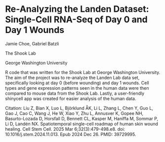 # Re-Analyzing the Landen Dataset: Single-Cell RNA-Seq of Day 0 and Day 1 Wounds
Jamie Choe, Gabriel Batzli

The Shook Lab

George Washington University

R code that was written for the Shook Lab at George Washington University. The aim of the project was to re-analyze the Landen Lab data set, specifically looking at day 0 (before wounding) and day 1 wounds. Cell types and gene expression patterns seen in the human data were then compared to mouse data from the Shook Lab. Lastly, a user-friendly shinycell app was created for easier analysis of the human data. 

Citation: Liu Z, Bian X, Luo L, Björklund ÅK, Li L, Zhang L, Chen Y, Guo L, Gao J, Cao C, Wang J, He W, Xiao Y, Zhu L, Annusver K, Gopee NH, Basurto-Lozada D, Horsfall D, Bennett CL, Kasper M, Haniffa M, Sommar P, Li D, Landén NX. Spatiotemporal single-cell roadmap of human skin wound healing. Cell Stem Cell. 2025 Mar 6;32(3):479-498.e8. doi: 10.1016/j.stem.2024.11.013. Epub 2024 Dec 26. PMID: 39729995.


















